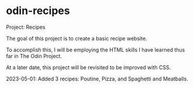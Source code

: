 # odin-recipes
Project: Recipes

The goal of this project is to create a basic recipe website.

To accomplish this, I will be employing the HTML skills I have learned thus far in The Odin Project.

At a later date, this project will be revisited to be improved with CSS.

2023-05-01: Added 3 recipes: Poutine, Pizza, and Spaghetti and Meatballs.